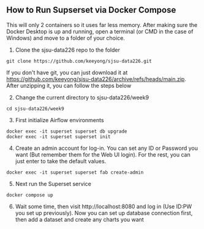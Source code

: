 ## How to Run Supserset via Docker Compose

This will only 2 containers so it uses far less memory. After making sure the Docker Desktop is up and running, open a terminal (or CMD in the case of Windows) and move to a folder of your choice.

1. Clone the sjsu-data226 repo to the folder
```
git clone https://github.com/keeyong/sjsu-data226.git
```
If you don't have git, you can just download it at https://github.com/keeyong/sjsu-data226/archive/refs/heads/main.zip. After unzipping it, you can follow the steps below

2. Change the current directory to sjsu-data226/week9
```
cd sjsu-data226/week9
```

3. First initialize Airflow environments
```
docker exec -it superset superset db upgrade
docker exec -it superset superset init
```

4. Create an admin account for log-in. You can set any ID or Password you want (But remember them for the Web UI login). For the rest, you can just enter to take the default values.
```
docker exec -it superset superset fab create-admin
```

5. Next run the Superset service
```
docker compose up
```

6. Wait some time, then visit http://localhost:8080 and log in (Use ID:PW you set up previously). Now you can set up database connection first, then add a dataset and create any charts you want
